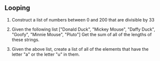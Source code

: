 ## Looping

1. Construct a list of numbers between 0 and 200 that are divisible by 33

2. Given the following list
["Donald Duck", "Mickey Mouse", "Daffy Duck", "Goofy", "Minnie Mouse", "Pluto"]
Get the sum of all of the lengths of these strings.

3. Given the above list, create a list of all of the elements that have the letter "a" or the letter "u" in them.
